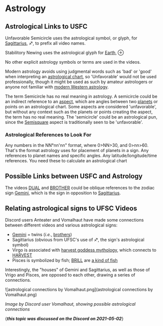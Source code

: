 # Astrology

## Astrological Links to USFC

Unfavorable Semicircle uses the astrological symbol, or glyph, for
[Sagittarius](Sagittarius "wikilink"), ♐, to prefix all video names.

Stabilitory Newing uses the astrological glyph for
[Earth](Earth "wikilink"), ⊕

No other explicit astrology symbols or terms are used in the videos.

Modern astrology avoids using judgmental words such as 'bad' or 'good'
when interpreting an [astrological chart](http://wiki.astro.com/astrowiki/en/Chart), so 'Unfavorable' would
not be used professionally, though it might be used as such by amateur
astrologers or anyone not familiar with [modern Western astrology](http://wiki.astro.com/astrowiki/en/Modern_Astrology).

The term Semicircle has no real meaning in astrology. A semicircle could
be an indirect reference to an
[aspect](http://wiki.astro.com/astrowiki/en/Aspect), which are angles
between two [planets](http://wiki.astro.com/astrowiki/en/Planet) or
points on an astrological chart. Some aspects are considered
'unfavorable', but without any context such as the planets or points
creating the aspect, the term has no real meaning. The 'semicircle'
could be an astrological pun, since the
[Semisquare](http://wiki.astro.com/astrowiki/en/Semi-Square) aspect is
traditionally seen to be 'unfavorable'.

### Astrological References to Look For

Any numbers in the NN°nn'nn" format, where 0\>NN\>30, and 0\>nn\>60.
That's the format astrology uses for placement of planets in a sign. Any
references to planet names and specific angles. Any
latitude/longitude/time references. You need these to calculate an
astrological chart

## Possible Links between USFC and Astrology

The videos [DUAL](DUAL "wikilink") and [BROTHER](BROTHER "wikilink")
could be oblique references to the zodiac sign
[Gemini](http://wiki.astro.com/astrowiki/en/Gemini_Gemini "wikilink"),
which is the sign in opposition to
[Sagittarius](Sagittarius "wikilink").

## Relating astrological signs to UFSC Videos

Discord users Anteater and Vomalhaut have made some connections between different videos and various astrological signs:
* [Gemini](https://en.wikipedia.org/wiki/Gemini_(astrology)) = twins (*i.e.*, [brothers](BROTHER "wikilink"))
* Sagittarius (obvious from UFSC's use of ♐, the sign's astrological symbol)
* Virgo is associated with [harvest goddess mythology](https://en.wikipedia.org/wiki/Virgo_(astrology)), which connects to [HARVEST](HARVEST "wikilink")
* Pisces is symbolized by fish; [BRILL](BRILL "wikilink") are [a kind of fish](https://en.wikipedia.org/wiki/Brill_(fish))

Interestingly, the "houses" of Gemini and Sagittarius, as well as those of Vrigo and Pisces, are opposed to each other, drawing a series of connections.

![astrological connections by Vomalhaut.png](astrological connections by Vomalhaut.png)

*Image by Discord user Vomalhaut, showing possible astrological connections*

{***this topic was discussed on the Discord on 2021-05-02***}
